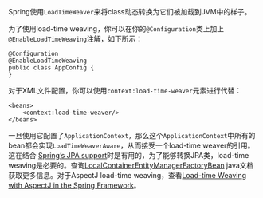 Spring使用`LoadTimeWeaver`来将class动态转换为它们被加载到JVM中的样子。

为了使用load-time weaving，你可以在你的`@Configuration`类上加上`@EnableLoadTimeWeaving`注解，如下所示：

```
@Configuration
@EnableLoadTimeWeaving
public class AppConfig {
}
```

对于XML文件配置，你可以使用`context:load-time-weaver`元素进行代替：

```
<beans>
    <context:load-time-weaver/>
</beans>
```

一旦使用它配置了`ApplicationContext`，那么这个`ApplicationContext`中所有的bean都会实现`LoadTimeWeaverAware`，从而接受一个load-time weaver的引用。这在结合 [Spring’s JPA support](https://docs.spring.io/spring/docs/current/spring-framework-reference/data-access.html#orm-jpa)时是有用的，为了能够转换JPA类，load-time weaving是必要的。查询[LocalContainerEntityManagerFactoryBean](https://docs.spring.io/spring-framework/docs/5.1.6.RELEASE/javadoc-api/org/springframework/orm/jpa/LocalContainerEntityManagerFactoryBean.html) java文档获取更多信息。对于AspectJ load-time weaving，查看[Load-time Weaving with AspectJ in the Spring Framework](https://docs.spring.io/spring/docs/current/spring-framework-reference/core.html#aop-aj-ltw)。
